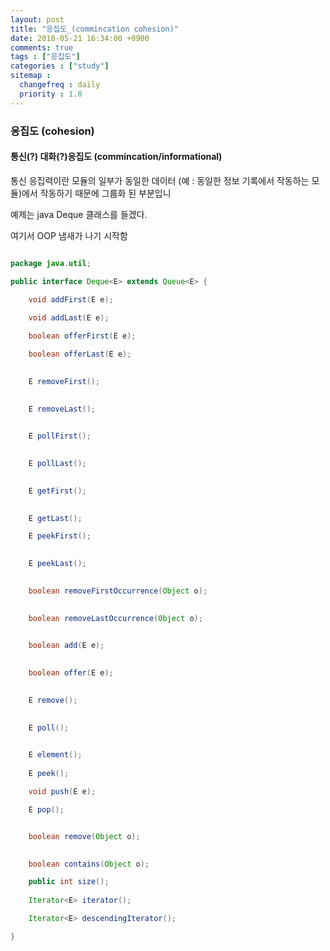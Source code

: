 ```yaml
---
layout: post
title: "응집도_(commincation cohesion)"
date: 2018-05-21 16:34:00 +0900
comments: true
tags : ["응집도"]
categories : ["study"]
sitemap :
  changefreq : daily
  priority : 1.0
---
```


### 응집도 (cohesion)

#### 통신(?) 대화(?)응집도 (commincation/informational)

통신 응집력이란 모듈의 일부가 동일한 데이터 (예 : 동일한 정보 기록에서 작동하는 모듈)에서 작동하기 때문에 그룹화 된 부분입니

예제는 java Deque 클래스를 들겠다.

여기서 OOP 냄새가 나기 시작함


```java

package java.util;

public interface Deque<E> extends Queue<E> {
    
    void addFirst(E e);

    void addLast(E e);

    boolean offerFirst(E e);

    boolean offerLast(E e);

  
    E removeFirst();

   
    E removeLast();

   
    E pollFirst();

   
    E pollLast();

   
    E getFirst();

   
    E getLast();

    E peekFirst();

 
    E peekLast();

   
    boolean removeFirstOccurrence(Object o);

  
    boolean removeLastOccurrence(Object o);

  
    boolean add(E e);

  
    boolean offer(E e);

  
    E remove();

   
    E poll();

   
    E element();
    
    E peek();

    void push(E e);

    E pop();


    boolean remove(Object o);

  
    boolean contains(Object o);

    public int size();
   
    Iterator<E> iterator();

    Iterator<E> descendingIterator();

}


```

